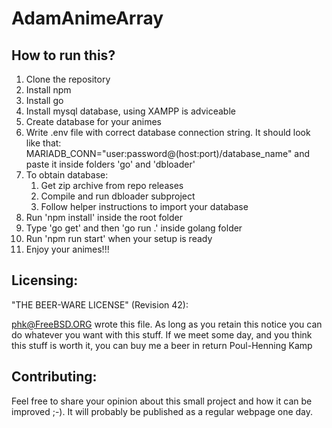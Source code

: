 # AdamAnimeArray

## How to run this?
1. Clone the repository
2. Install npm
3. Install go
4. Install mysql database, using XAMPP is adviceable
5. Create database for your animes
6. Write .env file with correct database connection string. It should look like that: MARIADB_CONN="user:password@(host:port)/database_name" and paste it inside folders 'go' and 'dbloader'
7. To obtain database:
   1. Get zip archive from repo releases
   2. Compile and run dbloader subproject
   3. Follow helper instructions to import your database
8. Run 'npm install' inside the root folder
9.  Type 'go get' and then 'go run .' inside golang folder
10. Run 'npm run start' when your setup is ready
11. Enjoy your animes!!!

## Licensing:
"THE BEER-WARE LICENSE" (Revision 42):

<phk@FreeBSD.ORG> wrote this file. As long as you retain this notice you can do whatever you want with this stuff. If we meet some day, and you think this stuff is worth it, you can buy me a beer in return Poul-Henning Kamp

## Contributing:
Feel free to share your opinion about this small project and how it can be improved ;-). It will probably be published as a regular webpage one day.
